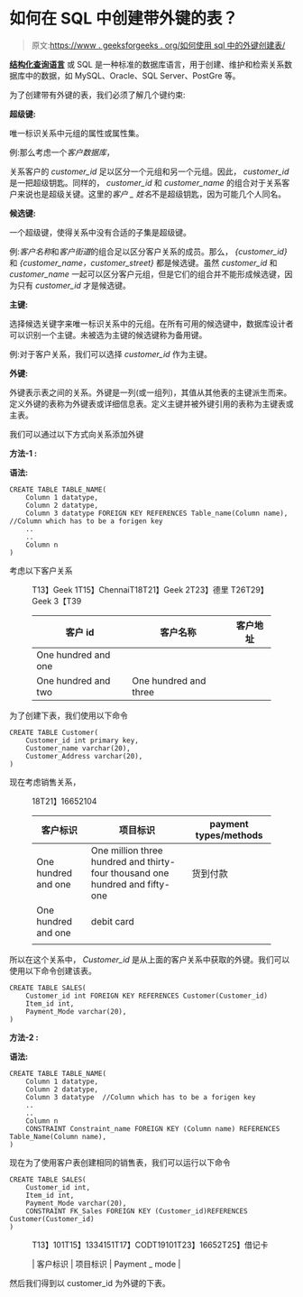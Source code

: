 # 如何在 SQL 中创建带外键的表？

> 原文:[https://www . geeksforgeeks . org/如何使用 sql 中的外键创建表/](https://www.geeksforgeeks.org/how-to-create-a-table-with-a-foreign-key-in-sql/)

[**结构化查询语言**](https://www.geeksforgeeks.org/structured-query-language/) 或 SQL 是一种标准的数据库语言，用于创建、维护和检索关系数据库中的数据，如 MySQL、Oracle、SQL Server、PostGre 等。

为了创建带有外键的表，我们必须了解几个键约束:

**超级键:**

唯一标识关系中元组的属性或属性集。

例:那么考虑一个*客户数据库*，

关系客户的 *customer_id* 足以区分一个元组和另一个元组。因此， *customer_id* 是一把超级钥匙。同样的， *customer_id* 和 *customer_name* 的组合对于关系客户来说也是超级关键。这里的*客户 _ 姓名*不是超级钥匙，因为可能几个人同名。

**候选键:**

一个超级键，使得关系中没有合适的子集是超级键。

例:*客户名称*和*客户街道*的组合足以区分客户关系的成员。那么， *{customer_id}* 和 *{customer_name，customer_street}* 都是候选键。虽然 *customer_id* 和 *customer_name* 一起可以区分客户元组，但是它们的组合并不能形成候选键，因为只有 *customer_id* 才是候选键。

**主键:**

选择候选关键字来唯一标识关系中的元组。在所有可用的候选键中，数据库设计者可以识别一个主键。未被选为主键的候选键称为备用键。

例:对于客户关系，我们可以选择 *customer_id* 作为主键。

**外键:**

外键表示表之间的关系。外键是一列(或一组列)，其值从其他表的主键派生而来。定义外键的表称为外键表或详细信息表。定义主键并被外键引用的表称为主键表或主表。

我们可以通过以下方式向关系添加外键

**方法-1 :**

**语法:**

```
CREATE TABLE TABLE_NAME(
    Column 1 datatype,
    Column 2 datatype,
    Column 3 datatype FOREIGN KEY REFERENCES Table_name(Column name), //Column which has to be a forigen key
    ..
    ..
    Column n
)
```

考虑以下客户关系

<figure class="table">T13】Geek 1T15】ChennaiT18T21】Geek 2T23】德里 T26T29】Geek 3【T39

| 客户 id | 客户名称 | 客户地址 |
| --- | --- | --- |
| One hundred and one |
| One hundred and two | One hundred and three |

</figure>

为了创建下表，我们使用以下命令

```
CREATE TABLE Customer(
    Customer_id int primary key,
    Customer_name varchar(20),
    Customer_Address varchar(20),
)
```

现在考虑销售关系，

<figure class="table">18T21】16652104

| 客户标识 | 项目标识 | payment types/methods |
| --- | --- | --- |
| One hundred and one | One million three hundred and thirty-four thousand one hundred and fifty-one | 货到付款 |
| One hundred and one | debit card |
|  |

</figure>

所以在这个关系中， *Customer_id* 是从上面的客户关系中获取的外键。我们可以使用以下命令创建该表。

```
CREATE TABLE SALES(
    Customer_id int FOREIGN KEY REFERENCES Customer(Customer_id)
    Item_id int,
    Payment_Mode varchar(20), 
)
```

**方法-2 :**

**语法:**

```
CREATE TABLE TABLE_NAME(
    Column 1 datatype,
    Column 2 datatype,
    Column 3 datatype  //Column which has to be a forigen key
    ..
    ..
    Column n
    CONSTRAINT Constraint_name FOREIGN KEY (Column name) REFERENCES Table_Name(Column name),
)
```

现在为了使用客户表创建相同的销售表，我们可以运行以下命令

```
CREATE TABLE SALES(
    Customer_id int,
    Item_id int,
    Payment_Mode varchar(20),
    CONSTRAINT FK_Sales FOREIGN KEY (Customer_id)REFERENCES Customer(Customer_id)
)
```

<figure class="table">T13】101T15】1334151T17】CODT19101T23】16652T25】借记卡

| 客户标识 | 项目标识 | Payment _ mode |

</figure>

然后我们得到以 customer_id 为外键的下表。